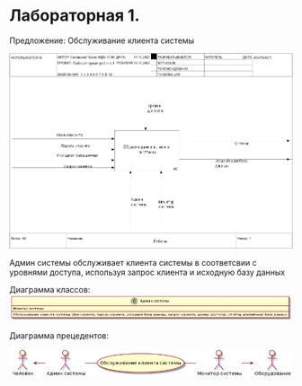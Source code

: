 # Лабораторная 1.
Предложение: Обслуживание клиента системы

![Рисунок](https://github.com/BorisSilav/proektirovanie/blob/main/Лабораторная%201/model.png)

Админ системы обслуживает клиента системы в соответсвии с уровнями доступа, используя запрос клиента и исходную базу данных

Диаграмма классов:
![Рисунок](https://github.com/BorisSilav/proektirovanie/blob/main/Лабораторная%201/class_diagram.png)

Диаграмма прецедентов:

![Рисунок](https://github.com/BorisSilav/proektirovanie/blob/main/Лабораторная%201/Use_case_diagram.png)
